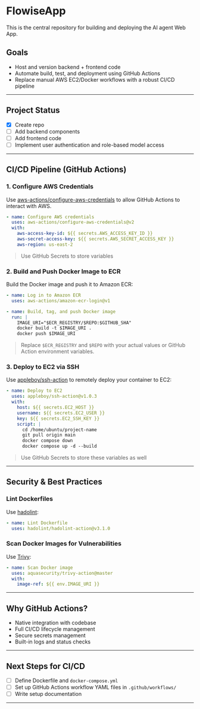 # FlowiseApp

This is the central repository for building and deploying the AI agent Web App.

## Goals

- Host and version backend + frontend code
- Automate build, test, and deployment using GitHub Actions
- Replace manual AWS EC2/Docker workflows with a robust CI/CD pipeline

---

## Project Status

- [X] Create repo
- [ ] Add backend components
- [ ] Add frontend code
- [ ] Implement user authentication and role-based model access

---

## CI/CD Pipeline (GitHub Actions)

### 1. Configure AWS Credentials

Use [aws-actions/configure-aws-credentials](https://github.com/aws-actions/configure-aws-credentials) to allow GitHub Actions to interact with AWS.

````yaml
- name: Configure AWS credentials
  uses: aws-actions/configure-aws-credentials@v2
  with:
    aws-access-key-id: ${{ secrets.AWS_ACCESS_KEY_ID }}
    aws-secret-access-key: ${{ secrets.AWS_SECRET_ACCESS_KEY }}
    aws-region: us-east-2
````
> Use GitHub Secrets to store variables 


### 2. Build and Push Docker Image to ECR

Build the Docker image and push it to Amazon ECR:

````yaml
- name: Log in to Amazon ECR
  uses: aws-actions/amazon-ecr-login@v1

- name: Build, tag, and push Docker image
  run: |
    IMAGE_URI="$ECR_REGISTRY/$REPO:$GITHUB_SHA"
    docker build -t $IMAGE_URI .
    docker push $IMAGE_URI
````

> Replace `$ECR_REGISTRY` and `$REPO` with your actual values or GitHub Action environment variables.

### 3. Deploy to EC2 via SSH

Use [appleboy/ssh-action](https://github.com/appleboy/ssh-action) to remotely deploy your container to EC2:

````yaml
- name: Deploy to EC2
  uses: appleboy/ssh-action@v1.0.3
  with:
    host: ${{ secrets.EC2_HOST }}
    username: ${{ secrets.EC2_USER }}
    key: ${{ secrets.EC2_SSH_KEY }}
    script: |
      cd /home/ubuntu/project-name
      git pull origin main
      docker compose down
      docker compose up -d --build
````
> Use GitHub Secrets to store these variables as well 

---

## Security & Best Practices

### Lint Dockerfiles

Use [hadolint](https://github.com/hadolint/hadolint-action):

````yaml
- name: Lint Dockerfile
  uses: hadolint/hadolint-action@v3.1.0
````

### Scan Docker Images for Vulnerabilities

Use [Trivy](https://github.com/aquasecurity/trivy-action):

````yaml
- name: Scan Docker image
  uses: aquasecurity/trivy-action@master
  with:
    image-ref: ${{ env.IMAGE_URI }}
````

---

## Why GitHub Actions?

-  Native integration with codebase
-  Full CI/CD lifecycle management
-  Secure secrets management
-  Built-in logs and status checks

---

## Next Steps for CI/CD

- [ ] Define Dockerfile and `docker-compose.yml`
- [ ] Set up GitHub Actions workflow YAML files in `.github/workflows/`
- [ ] Write setup documentation 

---
  
